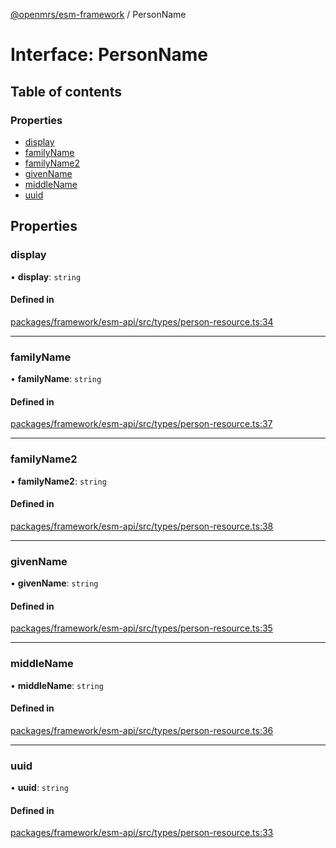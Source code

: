 [@openmrs/esm-framework](../API.md) / PersonName

# Interface: PersonName

## Table of contents

### Properties

- [display](PersonName.md#display)
- [familyName](PersonName.md#familyname)
- [familyName2](PersonName.md#familyname2)
- [givenName](PersonName.md#givenname)
- [middleName](PersonName.md#middlename)
- [uuid](PersonName.md#uuid)

## Properties

### display

• **display**: `string`

#### Defined in

[packages/framework/esm-api/src/types/person-resource.ts:34](https://github.com/openmrs/openmrs-esm-core/blob/main/packages/framework/esm-api/src/types/person-resource.ts#L34)

___

### familyName

• **familyName**: `string`

#### Defined in

[packages/framework/esm-api/src/types/person-resource.ts:37](https://github.com/openmrs/openmrs-esm-core/blob/main/packages/framework/esm-api/src/types/person-resource.ts#L37)

___

### familyName2

• **familyName2**: `string`

#### Defined in

[packages/framework/esm-api/src/types/person-resource.ts:38](https://github.com/openmrs/openmrs-esm-core/blob/main/packages/framework/esm-api/src/types/person-resource.ts#L38)

___

### givenName

• **givenName**: `string`

#### Defined in

[packages/framework/esm-api/src/types/person-resource.ts:35](https://github.com/openmrs/openmrs-esm-core/blob/main/packages/framework/esm-api/src/types/person-resource.ts#L35)

___

### middleName

• **middleName**: `string`

#### Defined in

[packages/framework/esm-api/src/types/person-resource.ts:36](https://github.com/openmrs/openmrs-esm-core/blob/main/packages/framework/esm-api/src/types/person-resource.ts#L36)

___

### uuid

• **uuid**: `string`

#### Defined in

[packages/framework/esm-api/src/types/person-resource.ts:33](https://github.com/openmrs/openmrs-esm-core/blob/main/packages/framework/esm-api/src/types/person-resource.ts#L33)
